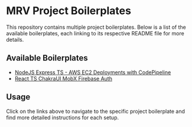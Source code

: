 # MRV Project Boilerplates

This repository contains multiple project boilerplates. Below is a list of the available boilerplates, each linking to its respective README file for more details.

## Available Boilerplates

- [NodeJS Express TS - AWS EC2 Deployments with CodePipeline](./nodejs-codedeploy-template/README.md)
- [React TS ChakraUI MobX Firebase Auth](./react/react-chakra-firebase-auth/README.md)


## Usage

Click on the links above to navigate to the specific project boilerplate and find more detailed instructions for each setup.
